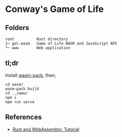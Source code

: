 # Conway's Game of Life


## Folders
```
root          Root directory
├─ gol-wasm   Game of Life WASM and JavaScript API
└─ www        Web application
```

## tl;dr
Install [wasm-pack](https://rustwasm.github.io/wasm-pack/installer/), then;
```shell
cd wasm/
wasm-pack build
cd ../www/
npm i
npm run serve
```


## References
- [Rust and WebAssembly: Tutorial](https://rustwasm.github.io/docs/book/game-of-life/introduction.html)
